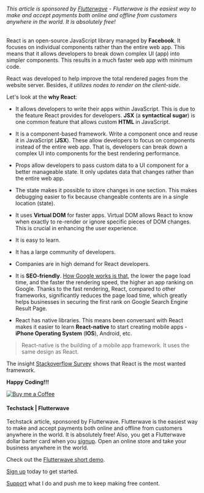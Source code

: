 ###### *This article is sponsored by [Flutterwave](https://dashboard.flutterwave.com/signup?referrals=RV686851) - Flutterwave is the easiest way to make and accept payments both online and offline from customers anywhere in the world. It is absolutely free!*

React is an open-source JavaScript library managed by **Facebook**. It focuses on individual components rather than the entire web app. This means that it allows developers to break down complex UI (app) into simpler components. This results in a much faster web app with minimum code.

React was developed to help improve the total rendered pages from the website server. Besides, *it utilizes nodes to render on the client-side*.

Let's look at the **why React**:

- It allows developers to write their apps within JavaScript. This is due to the feature React provides for developers. **JSX** (a **syntactical sugar**) is one common feature that allows custom **HTML** in JavaScript.

- It is a component-based framework. Write a component once and reuse it in JavaScript (**JSX**). These allow developers to focus on components instead of the entire web app. That is, developers can break down a complex UI into components for the best rendering performance.

- Props allow developers to pass custom data to a  UI component for a better manageable state. It only updates data that changes rather than the entire web app.

- The state makes it possible to store changes in one section. This makes debugging easier to fix because changeable contents are in a single location (state).

- It uses **Virtual DOM** for faster apps. Virtual DOM allows React to know when exactly to re-render or ignore specific pieces of DOM changes. This is crucial in enhancing the user experience.

- It is easy to learn.

- It has a large community of developers.

- Companies are in high demand for React developers. 

- It is **SEO-friendly**. [How Google works is that](https://moz.com/learn/seo/page-speed), the lower the page load time, and the faster the rendering speed, the higher an app ranking on Google. Thanks to the fast rendering, React, compared to other frameworks, significantly reduces the page load time, which greatly helps businesses in securing the first rank on Google Search Engine Result Page.

- React has native libraries. This means been conversant with React makes it easier to learn **React-native** to start creating mobile apps - **iPhone Operating System** (**IOS**), Android, etc.

> React-native is the building of a mobile app framework. It uses the same design as React.

The insight [Stackoverflow Survey](https://insights.stackoverflow.com/survey/2020#technology-most-loved-dreaded-and-wanted-web-frameworks-wanted2) shows that React is the most wanted framework.

**Happy Coding!!!**

[![Buy me a Coffee](https://res.cloudinary.com/bizstak/image/upload/v1610317510/ko-fi-trans_fr3su4.png)](https://www.buymeacoffee.com/bellotech)

#### Techstack | Flutterwave 
Techstack article, sponsored by Flutterwave. Flutterwave is the easiest way to make and accept payments both online and offline from customers anywhere in the world. It is absolutely free!  Also, you get a Flutterwave dollar barter card when you [signup](https://dashboard.flutterwave.com/signup?referrals=RV686851). Open an online store and take your business anywhere in the world.

Check out the [Flutterwave short demo](https://youtu.be/ClXVUM3Rf7A).

[Sign up](https://dashboard.flutterwave.com/signup?referrals=RV686851) today to get started.

[Support](https://dashboard.flutterwave.com/donate/3lo9klliqwbu) what I do and push me to keep making free content.
